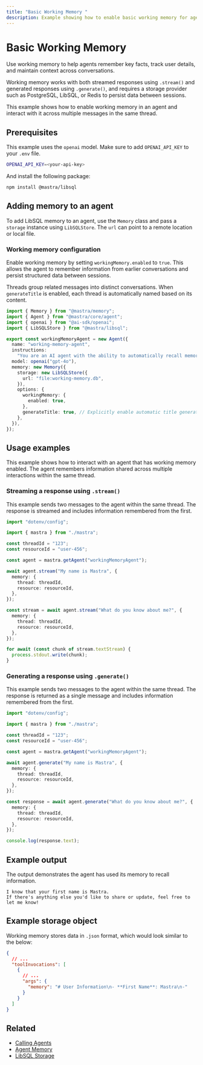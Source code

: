 ```yaml
---
title: "Basic Working Memory "
description: Example showing how to enable basic working memory for agents to maintain conversational context.
---
```


# Basic Working Memory

Use working memory to help agents remember key facts, track user details, and maintain context across conversations.

Working memory works with both streamed responses using `.stream()` and generated responses using `.generate()`, and requires a storage provider such as PostgreSQL, LibSQL, or Redis to persist data between sessions.

This example shows how to enable working memory in an agent and interact with it across multiple messages in the same thread.

## Prerequisites

This example uses the `openai` model. Make sure to add `OPENAI_API_KEY` to your `.env` file.

```bash filename=".env" copy
OPENAI_API_KEY=<your-api-key>
```

And install the following package:

```bash copy
npm install @mastra/libsql
```

## Adding memory to an agent

To add LibSQL memory to an agent, use the `Memory` class and pass a `storage` instance using `LibSQLStore`. The `url` can point to a remote location or local file.

### Working memory configuration

Enable working memory by setting `workingMemory.enabled` to `true`. This allows the agent to remember information from earlier conversations and persist structured data between sessions.

Threads group related messages into distinct conversations. When `generateTitle` is enabled, each thread is automatically named based on its content.

```typescript filename="src/mastra/agents/example-working-memory-agent.ts" showLineNumbers copy
import { Memory } from "@mastra/memory";
import { Agent } from "@mastra/core/agent";
import { openai } from "@ai-sdk/openai";
import { LibSQLStore } from "@mastra/libsql";

export const workingMemoryAgent = new Agent({
  name: "working-memory-agent",
  instructions:
    "You are an AI agent with the ability to automatically recall memories from previous interactions.",
  model: openai("gpt-4o"),
  memory: new Memory({
    storage: new LibSQLStore({
      url: "file:working-memory.db",
    }),
    options: {
      workingMemory: {
        enabled: true,
      },
      generateTitle: true, // Explicitly enable automatic title generation
    },
  }),
});
```

## Usage examples

This example shows how to interact with an agent that has working memory enabled. The agent remembers information shared across multiple interactions within the same thread.

### Streaming a response using `.stream()`

This example sends two messages to the agent within the same thread. The response is streamed and includes information remembered from the first.

```typescript filename="src/test-working-memory-agent.ts" showLineNumbers copy
import "dotenv/config";

import { mastra } from "./mastra";

const threadId = "123";
const resourceId = "user-456";

const agent = mastra.getAgent("workingMemoryAgent");

await agent.stream("My name is Mastra", {
  memory: {
    thread: threadId,
    resource: resourceId,
  },
});

const stream = await agent.stream("What do you know about me?", {
  memory: {
    thread: threadId,
    resource: resourceId,
  },
});

for await (const chunk of stream.textStream) {
  process.stdout.write(chunk);
}
```

### Generating a response using `.generate()`

This example sends two messages to the agent within the same thread. The response is returned as a single message and includes information remembered from the first.

```typescript filename="src/test-working-memory-agent.ts" showLineNumbers copy
import "dotenv/config";

import { mastra } from "./mastra";

const threadId = "123";
const resourceId = "user-456";

const agent = mastra.getAgent("workingMemoryAgent");

await agent.generate("My name is Mastra", {
  memory: {
    thread: threadId,
    resource: resourceId,
  },
});

const response = await agent.generate("What do you know about me?", {
  memory: {
    thread: threadId,
    resource: resourceId,
  },
});

console.log(response.text);
```

## Example output

The output demonstrates the agent has used its memory to recall information.

```text
I know that your first name is Mastra.
If there's anything else you'd like to share or update, feel free to let me know!
```

## Example storage object

Working memory stores data in `.json` format, which would look similar to the below:

```json
{
  // ...
  "toolInvocations": [
    {
      // ...
      "args": {
        "memory": "# User Information\n- **First Name**: Mastra\n-"
      }
    }
  ]
}
```

## Related

- [Calling Agents](../agents/calling-agents#from-the-command-line)
- [Agent Memory](/docs/agents/agent-memory)
- [LibSQL Storage](/docs/reference/storage/libsql)
